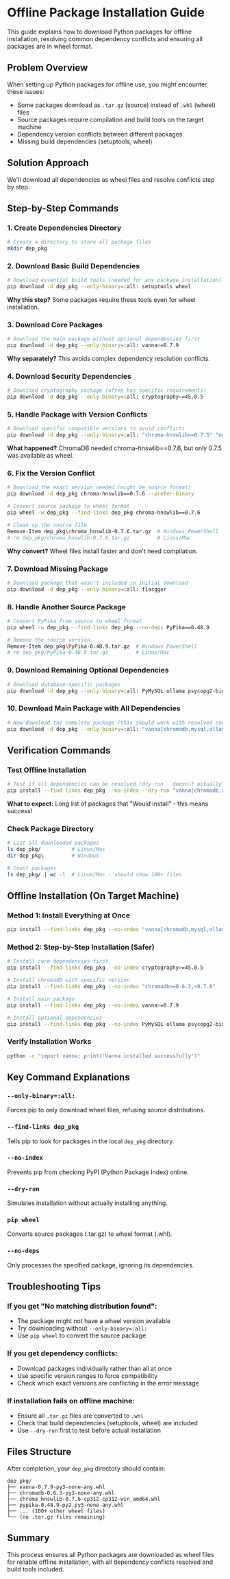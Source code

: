 # Offline Package Installation Guide

This guide explains how to download Python packages for offline installation, resolving common dependency conflicts and ensuring all packages are in wheel format.

## Problem Overview

When setting up Python packages for offline use, you might encounter these issues:
- Some packages download as `.tar.gz` (source) instead of `.whl` (wheel) files
- Source packages require compilation and build tools on the target machine
- Dependency version conflicts between different packages
- Missing build dependencies (setuptools, wheel)

## Solution Approach

We'll download all dependencies as wheel files and resolve conflicts step by step.

## Step-by-Step Commands

### 1. Create Dependencies Directory
```bash
# Create a directory to store all package files
mkdir dep_pkg
```

### 2. Download Basic Build Dependencies
```bash
# Download essential build tools (needed for any package installation)
pip download -d dep_pkg --only-binary=:all: setuptools wheel
```
**Why this step?** Some packages require these tools even for wheel installation.

### 3. Download Core Packages
```bash
# Download the main package without optional dependencies first
pip download -d dep_pkg --only-binary=:all: vanna>=0.7.9
```
**Why separately?** This avoids complex dependency resolution conflicts.

### 4. Download Security Dependencies
```bash
# Download cryptography package (often has specific requirements)
pip download -d dep_pkg --only-binary=:all: cryptography>=45.0.5
```

### 5. Handle Package with Version Conflicts
```bash
# Download specific compatible versions to avoid conflicts
pip download -d dep_pkg --only-binary=:all: "chroma-hnswlib==0.7.5" "numpy>=1.22.5,<2.0.0"
```
**What happened?** ChromaDB needed chroma-hnswlib==0.7.6, but only 0.7.5 was available as wheel.

### 6. Fix the Version Conflict
```bash
# Download the exact version needed (might be source format)
pip download -d dep_pkg chroma-hnswlib==0.7.6 --prefer-binary

# Convert source package to wheel format
pip wheel -w dep_pkg --find-links dep_pkg chroma-hnswlib==0.7.6

# Clean up the source file
Remove-Item dep_pkg\chroma_hnswlib-0.7.6.tar.gz  # Windows PowerShell
# rm dep_pkg/chroma_hnswlib-0.7.6.tar.gz         # Linux/Mac
```
**Why convert?** Wheel files install faster and don't need compilation.

### 7. Download Missing Package
```bash
# Download package that wasn't included in initial download
pip download -d dep_pkg --only-binary=:all: flasgger
```

### 8. Handle Another Source Package
```bash
# Convert PyPika from source to wheel format
pip wheel -w dep_pkg --find-links dep_pkg --no-deps PyPika==0.48.9

# Remove the source version
Remove-Item dep_pkg\PyPika-0.48.9.tar.gz  # Windows PowerShell
# rm dep_pkg/PyPika-0.48.9.tar.gz         # Linux/Mac
```

### 9. Download Remaining Optional Dependencies
```bash
# Download database-specific packages
pip download -d dep_pkg --only-binary=:all: PyMySQL ollama psycopg2-binary db-dtypes
```

### 10. Download Main Package with All Dependencies
```bash
# Now download the complete package (this should work with resolved conflicts)
pip download -d dep_pkg --only-binary=:all: "vanna[chromadb,mysql,ollama,postgres]>=0.7.9"
```

## Verification Commands

### Test Offline Installation
```bash
# Test if all dependencies can be resolved (dry run - doesn't actually install)
pip install --find-links dep_pkg --no-index --dry-run "vanna[chromadb,mysql,ollama,postgres]>=0.7.9"
```
**What to expect:** Long list of packages that "Would install" - this means success!

### Check Package Directory
```bash
# List all downloaded packages
ls dep_pkg/          # Linux/Mac
dir dep_pkg\         # Windows

# Count packages
ls dep_pkg/ | wc -l  # Linux/Mac - should show 100+ files
```

## Offline Installation (On Target Machine)

### Method 1: Install Everything at Once
```bash
pip install --find-links dep_pkg --no-index "vanna[chromadb,mysql,ollama,postgres]>=0.7.9"
```

### Method 2: Step-by-Step Installation (Safer)
```bash
# Install core dependencies first
pip install --find-links dep_pkg --no-index cryptography>=45.0.5

# Install chromadb with specific version
pip install --find-links dep_pkg --no-index "chromadb>=0.6.3,<0.7.0"

# Install main package
pip install --find-links dep_pkg --no-index vanna>=0.7.9

# Install optional dependencies
pip install --find-links dep_pkg --no-index PyMySQL ollama psycopg2-binary db-dtypes
```

### Verify Installation Works
```bash
python -c "import vanna; print('Vanna installed successfully')"
```

## Key Command Explanations

### `--only-binary=:all:`
Forces pip to only download wheel files, refusing source distributions.

### `--find-links dep_pkg`
Tells pip to look for packages in the local `dep_pkg` directory.

### `--no-index`
Prevents pip from checking PyPI (Python Package Index) online.

### `--dry-run`
Simulates installation without actually installing anything.

### `pip wheel`
Converts source packages (.tar.gz) to wheel format (.whl).

### `--no-deps`
Only processes the specified package, ignoring its dependencies.

## Troubleshooting Tips

### If you get "No matching distribution found":
- The package might not have a wheel version available
- Try downloading without `--only-binary=:all:`
- Use `pip wheel` to convert the source package

### If you get dependency conflicts:
- Download packages individually rather than all at once
- Use specific version ranges to force compatibility
- Check which exact versions are conflicting in the error message

### If installation fails on offline machine:
- Ensure all `.tar.gz` files are converted to `.whl`
- Check that build dependencies (setuptools, wheel) are included
- Use `--dry-run` first to test before actual installation

## Files Structure
After completion, your `dep_pkg` directory should contain:
```
dep_pkg/
├── vanna-0.7.9-py3-none-any.whl
├── chromadb-0.6.3-py3-none-any.whl
├── chroma_hnswlib-0.7.6-cp312-cp312-win_amd64.whl
├── pypika-0.48.9-py2.py3-none-any.whl
├── ... (100+ other wheel files)
└── (no .tar.gz files remaining)
```

## Summary

This process ensures all Python packages are downloaded as wheel files for reliable offline installation, with all dependency conflicts resolved and build tools included.